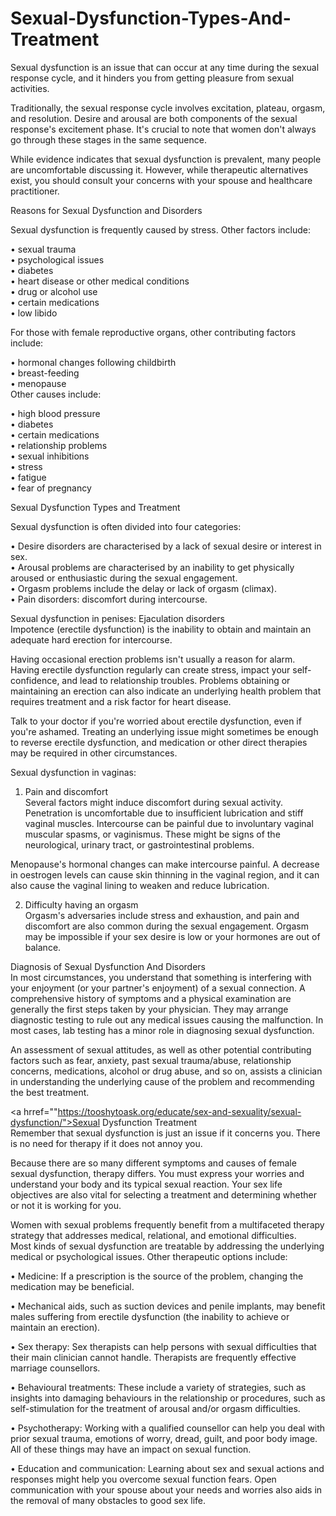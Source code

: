 # Sexual-Dysfunction-Types-And-Treatment
Sexual dysfunction is an issue that can occur at any time during the sexual response cycle, and it hinders you from getting pleasure from sexual activities. <br>

Traditionally, the sexual response cycle involves excitation, plateau, orgasm, and resolution. Desire and arousal are both components of the sexual response's excitement phase. It's crucial to note that women don't always go through these stages in the same sequence.<br>

While evidence indicates that sexual dysfunction is prevalent, many people are uncomfortable discussing it. However, while therapeutic alternatives exist, you should consult your concerns with your spouse and healthcare practitioner.<br>

Reasons for Sexual Dysfunction and Disorders<br>

Sexual dysfunction is frequently caused by stress. Other factors include:<br>

•	sexual trauma<br>
•	psychological issues<br>
•	diabetes<br>
•	heart disease or other medical conditions<br>
•	drug or alcohol use<br>
•	certain medications<br>
•	low libido <br>

For those with female reproductive organs, other contributing factors include:<br>

•	hormonal changes following childbirth<br>
•	breast-feeding<br>
•	menopause<br>
Other causes include:<br>

•	high blood pressure<br>
•	diabetes<br>
•	certain medications<br>
•	relationship problems<br>
•	sexual inhibitions<br>
•	stress<br>
•	fatigue<br>
•	fear of pregnancy<br>

Sexual Dysfunction Types and Treatment<br>

Sexual dysfunction is often divided into four categories:<br>

•	Desire disorders are characterised by a lack of sexual desire or interest in sex.<br>
•	Arousal problems are characterised by an inability to get physically aroused or enthusiastic during the sexual engagement.<br>
•	Orgasm problems include the delay or lack of orgasm (climax).<br>
•	Pain disorders: discomfort during intercourse.<br>

Sexual dysfunction in penises: Ejaculation disorders<br>
Impotence (erectile dysfunction) is the inability to obtain and maintain an adequate hard erection for intercourse.<br>

Having occasional erection problems isn't usually a reason for alarm. Having erectile dysfunction regularly can create stress, impact your self-confidence, and lead to relationship troubles. Problems obtaining or maintaining an erection can also indicate an underlying health problem that requires treatment and a risk factor for heart disease.<br>

Talk to your doctor if you're worried about erectile dysfunction, even if you're ashamed. Treating an underlying issue might sometimes be enough to reverse erectile dysfunction, and medication or other direct therapies may be required in other circumstances.<br>

Sexual dysfunction in vaginas:<br>
1.	Pain and discomfort<br>
Several factors might induce discomfort during sexual activity. Penetration is uncomfortable due to insufficient lubrication and stiff vaginal muscles. Intercourse can be painful due to involuntary vaginal muscular spasms, or vaginismus. These might be signs of the neurological, urinary tract, or gastrointestinal problems.<br>

Menopause's hormonal changes can make intercourse painful. A decrease in oestrogen levels can cause skin thinning in the vaginal region, and it can also cause the vaginal lining to weaken and reduce lubrication.<br>

2.	Difficulty having an orgasm <br>
Orgasm's adversaries include stress and exhaustion, and pain and discomfort are also common during the sexual engagement. Orgasm may be impossible if your sex desire is low or your hormones are out of balance.<br>

Diagnosis of Sexual Dysfunction And Disorders<br>
In most circumstances, you understand that something is interfering with your enjoyment (or your partner's enjoyment) of a sexual connection. A comprehensive history of symptoms and a physical examination are generally the first steps taken by your physician. They may arrange diagnostic testing to rule out any medical issues causing the malfunction. In most cases, lab testing has a minor role in diagnosing sexual dysfunction.<br>

An assessment of sexual attitudes, as well as other potential contributing factors such as fear, anxiety, past sexual trauma/abuse, relationship concerns, medications, alcohol or drug abuse, and so on, assists a clinician in understanding the underlying cause of the problem and recommending the best treatment.<br>

<a hrref=""https://tooshytoask.org/educate/sex-and-sexuality/sexual-dysfunction/">Sexual Dysfunction Treatment</a><br>
Remember that sexual dysfunction is just an issue if it concerns you. There is no need for therapy if it does not annoy you.<br>

Because there are so many different symptoms and causes of female sexual dysfunction, therapy differs. You must express your worries and understand your body and its typical sexual reaction. Your sex life objectives are also vital for selecting a treatment and determining whether or not it is working for you.<br>

Women with sexual problems frequently benefit from a multifaceted therapy strategy that addresses medical, relational, and emotional difficulties.<br>
Most kinds of sexual dysfunction are treatable by addressing the underlying medical or psychological issues. Other therapeutic options include:<br>

•	Medicine: If a prescription is the source of the problem, changing the medication may be beneficial.<br>

•	Mechanical aids, such as suction devices and penile implants, may benefit males suffering from erectile dysfunction (the inability to achieve or maintain an erection).<br>

•	Sex therapy: Sex therapists can help persons with sexual difficulties that their main clinician cannot handle. Therapists are frequently effective marriage counsellors.<br>

•	Behavioural treatments: These include a variety of strategies, such as insights into damaging behaviours in the relationship or procedures, such as self-stimulation for the treatment of arousal and/or orgasm difficulties.<br>

•	Psychotherapy: Working with a qualified counsellor can help you deal with prior sexual trauma, emotions of worry, dread, guilt, and poor body image. All of these things may have an impact on sexual function.<br>

•	Education and communication: Learning about sex and sexual actions and responses might help you overcome sexual function fears. Open communication with your spouse about your needs and worries also aids in the removal of many obstacles to good sex life.<br>
